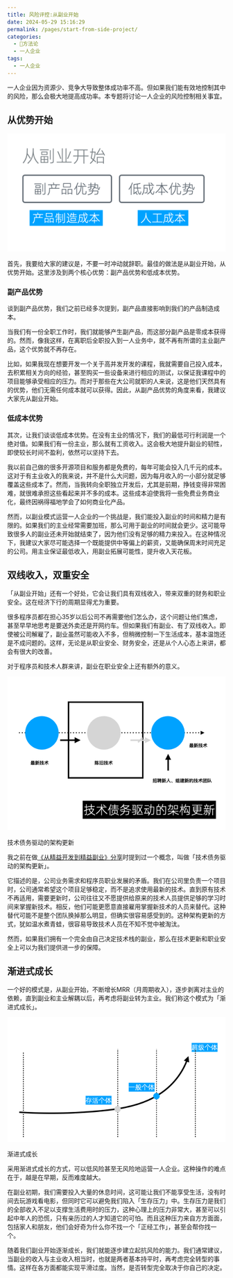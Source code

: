```yaml
---
title: 风险评控:从副业开始
date: 2024-05-29 15:16:29
permalink: /pages/start-from-side-project/
categories:
  - 🔑方法论
  - 一人企业
tags:
  - 一人企业
---
```


一人企业因为资源少、竞争大导致整体成功率不高。但如果我们能有效地控制其中的风险，那么会极大地提高成功率。本专题将讨论一人企业的风险控制相关事宜。

从优势开始
-----

![](./images/image-93.png)

首先，我要给大家的建议是，不要一时冲动就辞职。最佳的做法是从副业开始，从优势开始。这里涉及到两个核心优势：副产品优势和低成本优势。

### 副产品优势

谈到副产品优势，我们之前已经多次提到，副产品直接影响到我们的产品制造成本。

当我们有一份全职工作时，我们就能够产生副产品，而这部分副产品是零成本获得的。然而，像我这样，在离职后全职投入到一人业务中，就不再有所谓的主业副产品，这个优势就不再存在。

比如，如果我现在想要开发一个关于高并发开发的课程，我就需要自己投入成本，去积累相关方向的经验，甚至购买一些设备来进行相应的测试，以保证我课程中的项目能够承受相应的压力。而对于那些在大公司就职的人来说，这是他们天然具有的优势，他们无需任何成本就可以获得。因此，从副产品优势的角度来看，我建议大家先从副业开始。

### 低成本优势

其次，让我们谈谈低成本优势。在没有主业的情况下，我们的最低可行利润是一个绝对值。如果我们有一份主业，那么就有工资收入。这会极大地提升副业的韧性，即使较长时间不盈利，依然可以坚持下去。

我以前自己做的很多开源项目和服务都是免费的，每年可能会投入几千元的成本。这对于有主业收入的我来说，并不是什么大问题，因为每月收入的一小部分就足够覆盖这些成本了。然而，当我转向全职独立开发后，尤其是前期，挣钱变得非常困难，就很难承担这些看起来并不多的成本。这些成本迫使我将一些免费业务商业化，最终因祸得福地学会了如何商业化产品。

然而，以副业模式运营一人企业的一个挑战是，我们能投入副业的时间和精力是有限的。如果我们的主业经常需要加班，那么可用于副业的时间就会更少。这可能导致很多人的副业还未开始就结束了，因为他们没有足够的精力来投入。在这种情况下，我建议大家尽可能选择一个既能提供中等偏上的薪资，又能确保周末时间充足的公司。用主业保证最低收入，用副业拓展可能性，提升收入天花板。

双线收入，双重安全
---------

「从副业开始」还有一个好处，它会让我们具有双线收入，带来双重的财务和职业安全。这在经济下行的周期显得尤为重要。

很多程序员都在担心35岁以后公司不再需要他们怎么办，这个问题让他们焦虑，甚至早早地思考是要送外卖还是开网约车。但如果我们有副业、有了双线收入。即使被公司解雇了，副业虽然可能收入不多，但稍微控制一下生活成本，基本温饱还是不成问题的。这样，无论是从职业安全、财务安全，还是从个人心态上来讲，都会有很大的改善。

对于程序员和技术人群来讲，副业在职业安全上还有额外的意义。

![](./images/image-94.png)

技术债务驱动的架构更新

我之前在做[《从精益开发到精益副业》分享](https://www.bilibili.com/video/BV1xf4y1k7Be?t=1445.8)时提到过一个概念，叫做「技术债务驱动的架构更新」。

它描述的是，公司业务需求和程序员职业发展的矛盾。我们在公司里负责一个项目时，公司通常希望这个项目足够稳定，而不是追求使用最新的技术。直到原有技术不再适用，需要更新时，公司往往又不愿提供给原来的技术人员提供足够的学习时间来掌握新技术。相反，他们可能更愿意直接雇用掌握新技术的人员来替代。这种替代可能不是整个团队换掉那么明显，但确实很容易感受到的。这种架构更新的方式，犹如温水煮青蛙，很容易导致技术人员在不知不觉中被淘汰。

然而，如果我们拥有一个完全由自己决定技术栈的副业，那么在技术更新和职业安全上可以为我们提供进一步的保障。

渐进式成长
-----

一个好的模式是，从副业开始，不断增长MRR（月周期收入），逐步剥离对主业的依赖，直到副业和主业解耦以后，再考虑将副业转为主业。我们称这个模式为「渐进式成长」。

![](./images/image-95.png)

渐进式成长

采用渐进式成长的方式，可以低风险甚至无风险地运营一人企业。这种操作的难点在于，越是在早期，反而难度越大。

在副业初期，我们需要投入大量的休息时间，这可能让我们不能享受生活，没有时间去玩游戏看电影，但同时它可以避免我们陷入「生存压力」中。生存压力是我们的全部收入不足以支撑生活费用时的压力，这种心理上的压力非常大，甚至可以引起中年人的恐慌，只有亲历过的人才知道它的可怕。而且这种压力来自方方面面，包括家人和朋友，他们会好奇为什么你不找一个「正经工作」，甚至会帮你找一个。

随着我们副业开始逐渐成长，我们就能逐步建立起抗风险的能力。我们通常建议，当副业的收入与主业收入相当时，也就是两者基本持平时，再考虑完全转型的事情。这样在各方面都能实现平滑过度。当然，是否转型完全取决于你自己的决定。